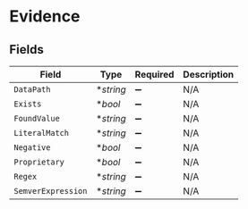 # Evidence


## Fields

| Field              | Type               | Required           | Description        |
| ------------------ | ------------------ | ------------------ | ------------------ |
| `DataPath`         | **string*          | :heavy_minus_sign: | N/A                |
| `Exists`           | **bool*            | :heavy_minus_sign: | N/A                |
| `FoundValue`       | **string*          | :heavy_minus_sign: | N/A                |
| `LiteralMatch`     | **string*          | :heavy_minus_sign: | N/A                |
| `Negative`         | **bool*            | :heavy_minus_sign: | N/A                |
| `Proprietary`      | **bool*            | :heavy_minus_sign: | N/A                |
| `Regex`            | **string*          | :heavy_minus_sign: | N/A                |
| `SemverExpression` | **string*          | :heavy_minus_sign: | N/A                |